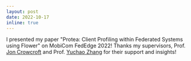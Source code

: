 ```yaml
---
layout: post
date: 2022-10-17
inline: true
---
```


I presented my paper "Protea: Client Profiling within Federated Systems using Flower" on MobiCom FedEdge 2022! Thanks my supervisors, Prof. [Jon Crowcroft](https://www.cst.cam.ac.uk/people/jac22) and Prof. [Yuchao Zhang](http://yuchaozhang.weebly.com/) for their support and insights!